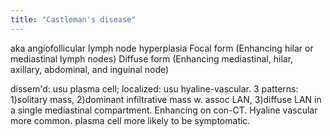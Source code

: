 ```yaml
---
title: "Castleman's disease"
---
```

aka angiofollicular lymph node hyperplasia Focal form (Enhancing hilar or mediastinal lymph nodes) Diffuse form (Enhancing mediastinal, hilar, axillary, abdominal, and inguinal node)

dissem'd: usu plasma cell; localized: usu hyaline-vascular. 3 patterns: 1)solitary mass, 2)dominant infiltrative mass w. assoc LAN, 3)diffuse LAN in a single mediastinal compartment. Enhancing on con-CT. Hyaline vascular more common. plasma cell more likely to be symptomatic.

